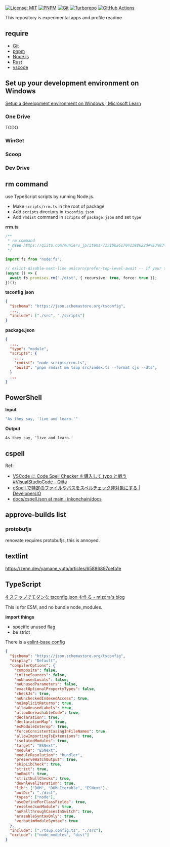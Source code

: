 [![License: MIT](https://img.shields.io/badge/License-MIT-yellow.svg)](https://opensource.org/licenses/MIT)
[![PNPM](https://img.shields.io/badge/pnpm-%234a4a4a.svg?style=for-the-badge&logo=pnpm&logoColor=f69220)](https://pnpm.io/)
[![Git](https://img.shields.io/badge/git-%23F05033.svg?style=for-the-badge&logo=git&logoColor=white)](https://git-scm.com/)
[![Turborepo](https://img.shields.io/badge/Turborepo-EF4444.svg?style=for-the-badge&logo=Turborepo&logoColor=white)](https://turbo.build/repo)
[![GitHub Actions](https://img.shields.io/badge/github%20actions-%232671E5.svg?style=for-the-badge&logo=githubactions&logoColor=white)](https://github.com/casaub0n/casaub0n/actions)

This repository is experimental apps and profile readme

## require

- [Git](https://git-scm.com/)
- [pnpm](https://pnpm.io/)
- [Node.js](https://nodejs.org/ja)
- [Rust](https://www.rust-lang.org/)
- [vscode](https://code.visualstudio.com/)

## Set up your development environment on Windows

[Setup a development environment on Windows | Microsoft Learn](https://learn.microsoft.com/en-us/windows/dev-environment/)

### One Drive

TODO

### WinGet

### Scoop

### Dev Drive

## rm command

use TypeScript scripts by running Node.js.

- Make `scripts/rrm.ts` in the root of package
- Add `scripts` directory in `tsconfig.json`
- Add `rmdist` command in `scripts` of `package.json` and set `type`

**rrm.ts**

```typescript
/**
 * rm command
 * @see https://qiita.com/munieru_jp/items/7131bb2617041388622d#%E3%83%87%E3%82%A3%E3%83%AC%E3%82%AF%E3%83%88%E3%83%AA%E3%82%92%E5%86%8D%E5%B8%B0%E7%9A%84%E3%81%AB%E5%89%8A%E9%99%A4%E3%81%99%E3%82%8B%E6%96%B9%E6%B3%95
 */

import fs from "node:fs";

// eslint-disable-next-line unicorn/prefer-top-level-await -- if your tsconfig can allow top-level await, use top-level await
(async () => {
  await fs.promises.rm("./dist", { recursive: true, force: true });
})();
```

**tsconfig.json**

```json
{
  "$schema": "https://json.schemastore.org/tsconfig",
  ...,
  "include": ["./src", "./scripts"]
}
```

**package.json**

```json
{
  ...,
  "type": "module",
  "scripts": {
    ...,
    "rmdist": "node scripts/rrm.ts",
    "build": "pnpm rmdist && tsup src/index.ts --format cjs --dts",
  }
  ...
}
```

## PowerShell

**Input**

```powershell
"As they say, 'live and learn.'"
```

**Output**

```terminal
As they say, 'live and learn.'
```

## cspell

Ref:

- [VSCode に Code Spell Checker を導入して typo と戦う #VisualStudioCode - Qiita](https://qiita.com/diescake/items/98c5a099e85775cd917d)
- [cSpell で特定のファイルやパスをスペルチェック非対象にする | DevelopersIO](https://dev.classmethod.jp/articles/excluding-specific-files-and-paths-from-spell-check-with-cspell/)
- [docs/cspell.json at main · inkonchain/docs](https://github.com/inkonchain/docs/blob/main/cspell.json)

## approve-builds list

### protobufjs

renovate requires protobufjs, this is annoyed.

## textlint

https://zenn.dev/yamane_yuta/articles/65886897cefa1e

## TypeScript

[4 ステップでモダンな tsconfig.json を作る - mizdra's blog](https://www.mizdra.net/entry/2025/04/02/093100)

This is for ESM, and no bundle node_modules.

**import things**

- specific unused flag
- be strict

There is a [eslint-base config](./packages/config-eslint/tsconfig.json)

```json
{
  "$schema": "https://json.schemastore.org/tsconfig",
  "display": "Default",
  "compilerOptions": {
    "composite": false,
    "inlineSources": false,
    "noUnusedLocals": false,
    "noUnusedParameters": false,
    "exactOptionalPropertyTypes": false,
    "checkJs": true,
    "noUncheckedIndexedAccess": true,
    "noImplicitReturns": true,
    "allowUnusedLabels": true,
    "allowUnreachableCode": true,
    "declaration": true,
    "declarationMap": true,
    "esModuleInterop": true,
    "forceConsistentCasingInFileNames": true,
    "allowImportingTsExtensions": true,
    "isolatedModules": true,
    "target": "ESNext",
    "module": "ESNext",
    "moduleResolution": "bundler",
    "preserveWatchOutput": true,
    "skipLibCheck": true,
    "strict": true,
    "noEmit": true,
    "strictNullChecks": true,
    "downlevelIteration": true,
    "lib": ["DOM", "DOM.Iterable", "ESNext"],
    "outDir": "./dist",
    "types": ["node"],
    "useDefineForClassFields": true,
    "resolveJsonModule": true,
    "noFallthroughCasesInSwitch": true,
    "erasableSyntaxOnly": true,
    "verbatimModuleSyntax": true
  },
  "include": ["./tsup.config.ts", "./src"],
  "exclude": ["node_modules", "dist"]
}
```
